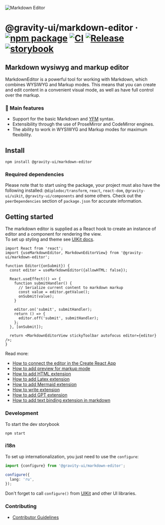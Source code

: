![Markdown Editor](https://github.com/user-attachments/assets/0b4e5f65-54cf-475f-9c68-557a4e9edb46)

# @gravity-ui/markdown-editor &middot; [![npm package](https://img.shields.io/npm/v/@gravity-ui/markdown-editor)](https://www.npmjs.com/package/@gravity-ui/markdown-editor) [![CI](https://img.shields.io/github/actions/workflow/status/gravity-ui/markdown-editor/ci.yml?branch=main&label=CI)](https://github.com/gravity-ui/markdown-editor/actions/workflows/ci.yml?query=branch:main) [![Release](https://img.shields.io/github/actions/workflow/status/gravity-ui/markdown-editor/release.yml?branch=main&label=Release)](https://github.com/gravity-ui/markdown-editor/actions/workflows/release.yml?query=branch:main) [![storybook](https://img.shields.io/badge/Storybook-deployed-ff4685)](https://preview.gravity-ui.com/md-editor/)

## Markdown wysiwyg and markup editor

MarkdownEditor is a powerful tool for working with Markdown, which combines WYSIWYG and Markup modes. This means that you can create and edit content in a convenient visual mode, as well as have full control over the markup.

### 🔧 Main features

- Support for the basic Markdown and [YFM](https://ydocs.tech) syntax.
- Extensibility through the use of ProseMirror and CodeMirror engines.
- The ability to work in WYSIWYG and Markup modes for maximum flexibility.

## Install

```shell
npm install @gravity-ui/markdown-editor
```

### Required dependencies

Please note that to start using the package, your project must also have the following installed: `@diplodoc/transform`, `react`, `react-dom`, `@gravity-ui/uikit`, `@gravity-ui/components` and some others. Check out the `peerDependencies` section of `package.json` for accurate information.

## Getting started

The markdown editor is supplied as a React hook to create an instance of editor and a component for rendering the view.\
To set up styling and theme see [UIKit docs](https://github.com/gravity-ui/uikit?tab=readme-ov-file#styles).

```tsx
import React from 'react';
import {useMarkdownEditor, MarkdownEditorView} from '@gravity-ui/markdown-editor';

function Editor({onSubmit}) {
  const editor = useMarkdownEditor({allowHTML: false});

  React.useEffect(() => {
    function submitHandler() {
      // Serialize current content to markdown markup
      const value = editor.getValue();
      onSubmit(value);
    }

    editor.on('submit', submitHandler);
    return () => {
      editor.off('submit', submitHandler);
    };
  }, [onSubmit]);

  return <MarkdownEditorView stickyToolbar autofocus editor={editor} />;
}
```
Read more:
- [How to connect the editor in the Create React App](https://preview.gravity-ui.com/md-editor/?path=/docs/docs-install-create-react-app--docs)
- [How to add preview for markup mode](https://preview.gravity-ui.com/md-editor/?path=/docs/docs-develop-preview--docs)
- [How to add HTML extension](https://preview.gravity-ui.com/md-editor/?path=/docs/docs-connect-html-block--docs)
- [How to add Latex extension](https://preview.gravity-ui.com/md-editor/?path=/docs/docs-connect-latex-extension--docs)
- [How to add Mermaid extension](https://preview.gravity-ui.com/md-editor/?path=/docs/docs-connect-mermaid-extension--docs)
- [How to write extension](https://preview.gravity-ui.com/md-editor/?path=/docs/docs-develop-extension-creation--docs)
- [How to add GPT extension](https://preview.gravity-ui.com/md-editor/?path=/docs/docs-connect-gpt--docs)
- [How to add text binding extension in markdown](https://preview.gravity-ui.com/md-editor/?path=/docs/docs-develop-extension-with-popup--docs)

### Development
To start the dev storybook

```shell
npm start
```


### i18n

To set up internationalization, you just need to use the `configure`:

```typescript
import {configure} from '@gravity-ui/markdown-editor';

configure({
  lang: 'ru',
});
```

Don't forget to call `configure()` from [UIKit](https://github.com/gravity-ui/uikit?tab=readme-ov-file#i18n) and other UI libraries.

### Contributing

- [Contributor Guidelines](https://preview.gravity-ui.com/md-editor/?path=/docs/docs-contributing--docs)
